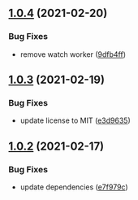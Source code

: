 ## [1.0.4](https://github.com/valverdealbo/workers/compare/v1.0.3...v1.0.4) (2021-02-20)


### Bug Fixes

* remove watch worker ([9dfb4ff](https://github.com/valverdealbo/workers/commit/9dfb4ffabcc34c66c51ff3ed7cc73058aea9f4ff))

## [1.0.3](https://github.com/valverdealbo/workers/compare/v1.0.2...v1.0.3) (2021-02-19)


### Bug Fixes

* update license to MIT ([e3d9635](https://github.com/valverdealbo/workers/commit/e3d9635e1fb1291e45453d0ef98fcbd2416023cd))

## [1.0.2](https://github.com/valverdealbo/workers/compare/v1.0.1...v1.0.2) (2021-02-17)


### Bug Fixes

* update dependencies ([e7f979c](https://github.com/valverdealbo/workers/commit/e7f979c2fdb898f7f8626e674986356d5ebb93b4))

